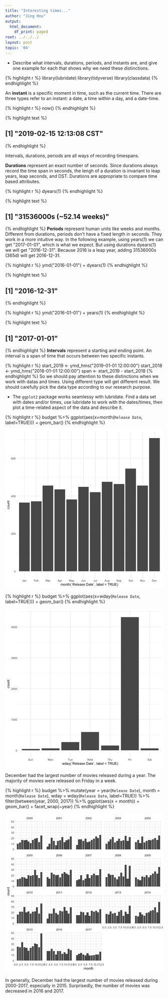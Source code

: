 ```yaml
---
title: "Interesting times..."
author: "Jing Hou"
output:
  html_document:
    df_print: paged
root: ../../../
layout: post
topic: '04'
---
```

- Describe what intervals, durations, periods, and instants are, and give one example for each that shows why we need these distinctions.


{% highlight r %}
library(lubridate)
library(tidyverse)
library(classdata)
{% endhighlight %}

An **instant** is a specific moment in time, such as the current time. There are three types refer to an instant: a date, a time within a day, and a date-time.

{% highlight r %}
now()
{% endhighlight %}



{% highlight text %}
## [1] "2019-02-15 12:13:08 CST"
{% endhighlight %}

Intervals, durations, periods are all ways of recording timespans.    

**Durations** represent an exact number of seconds. Since durations always record the time span in seconds, the lengh of a duration is invariant to leap years, leap seconds, and DST. Durations are appropriate to compare time based attributes.

{% highlight r %}
dyears(1)
{% endhighlight %}



{% highlight text %}
## [1] "31536000s (~52.14 weeks)"
{% endhighlight %}
**Periods** represent human units like weeks and months. Different from durations, periods don't have a fixed length in seconds. They work in a more intuitive way. In the following example, using years(1) we can get "2017-01-01", which is what we expect. But using durations dyears(1) we will get "2016-12-31". Because 2016 is a leap year, adding 31536000s (365d) will get 2016-12-31.

{% highlight r %}
ymd("2016-01-01") + dyears(1)
{% endhighlight %}



{% highlight text %}
## [1] "2016-12-31"
{% endhighlight %}



{% highlight r %}
ymd("2016-01-01") + years(1)
{% endhighlight %}



{% highlight text %}
## [1] "2017-01-01"
{% endhighlight %}
**Intervals** represent a starting and ending point. An interval is a span of time that occurs between two specific instants.

{% highlight r %}
start_2019 <- ymd_hms("2019-01-01 12:00:00")
start_2018 <- ymd_hms("2018-01-01 12:00:00")
span <- start_2019 - start_2018
{% endhighlight %}
So we should pay attention to these distinctions when we work with datas and times. Using different type will get different result. We should carefully pick the data type according to our research purpose.


- The `ggplot2` package works seamlessy with lubridate. Find a data set with dates and/or times, use lubridate to work with the dates/times, then plot a time-related aspect of the data and describe it.  


{% highlight r %}
budget %>% ggplot(aes(x=month(`Release Date`, label=TRUE))) + geom_bar()
{% endhighlight %}

![center](../figure/04/HouJing/unnamed-chunk-6-1.png)

{% highlight r %}
budget %>% ggplot(aes(x=wday(`Release Date`, label=TRUE))) + geom_bar()
{% endhighlight %}

![center](../figure/04/HouJing/unnamed-chunk-6-2.png)

December had the largest number of movies released during a year. The majority of movies were released on Friday in a week.


{% highlight r %}
budget %>% 
  mutate(year = year(`Release Date`),
         month = month(`Release Date`),
         wday = wday(`Release Date`, label=TRUE)) %>%
  filter(between(year, 2000, 2017)) %>%
  ggplot(aes(x = month)) + geom_bar() +
  facet_wrap(~year)
{% endhighlight %}

![center](../figure/04/HouJing/unnamed-chunk-7-1.png)

In generally, December had the largest number of movies released during 2000-2017, especially in 2015. Surprisedly, the number of movies was decreased in 2016 and 2017.

